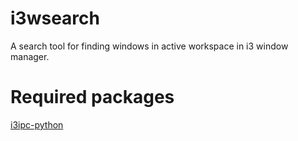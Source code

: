 # i3wsearch
A search tool for finding windows in active workspace in i3 window manager.

# Required packages
[i3ipc-python](https://github.com/acrisci/i3ipc-python)
